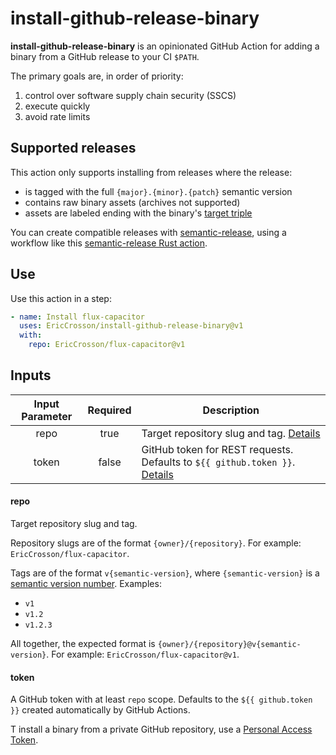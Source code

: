 # install-github-release-binary

**install-github-release-binary** is an opinionated GitHub Action for adding a binary from a GitHub release to your CI `$PATH`.

The primary goals are, in order of priority:

1. control over software supply chain security (SSCS)
2. execute quickly
3. avoid rate limits

## Supported releases

This action only supports installing from releases where the release:

- is tagged with the full `{major}.{minor}.{patch}` semantic version
- contains raw binary assets (archives not supported)
- assets are labeled ending with the binary's [target triple]

You can create compatible releases with [semantic-release], using a workflow like this [semantic-release Rust action].

[semantic-release]: https://github.com/semantic-release/semantic-release
[semantic-release rust action]: https://github.com/ericcrosson/rust-action
[target triple]: https://doc.rust-lang.org/nightly/rustc/platform-support.html

## Use

Use this action in a step:

```yaml
- name: Install flux-capacitor
  uses: EricCrosson/install-github-release-binary@v1
  with:
    repo: EricCrosson/flux-capacitor@v1
```

## Inputs

| Input Parameter | Required | Description                                                                          |
| :-------------: | :------: | ------------------------------------------------------------------------------------ |
|      repo       |   true   | Target repository slug and tag. [Details](#repo)                                     |
|      token      |  false   | GitHub token for REST requests. Defaults to `${{ github.token }}`. [Details](#token) |

#### repo

Target repository slug and tag.

Repository slugs are of the format `{owner}/{repository}`.
For example: `EricCrosson/flux-capacitor`.

Tags are of the format `v{semantic-version}`, where `{semantic-version}` is a [semantic version number].
Examples:

- `v1`
- `v1.2`
- `v1.2.3`

All together, the expected format is `{owner}/{repository}@v{semantic-version}`.
For example: `EricCrosson/flux-capacitor@v1`.

[semantic version number]: https://semver.org/

#### token

A GitHub token with at least `repo` scope.
Defaults to the `${{ github.token }}` created automatically by GitHub Actions.

T install a binary from a private GitHub repository, use a [Personal Access Token].

[personal access token]: https://docs.github.com/en/enterprise-server@3.4/authentication/keeping-your-account-and-data-secure/creating-a-personal-access-token
